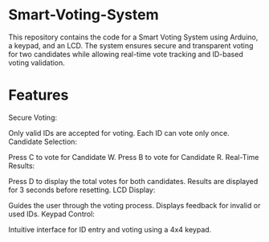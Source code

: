 # Smart-Voting-System
This repository contains the code for a Smart Voting System using Arduino, a keypad, and an LCD. The system ensures secure and transparent voting for two candidates while allowing real-time vote tracking and ID-based voting validation.

# Features
Secure Voting:

Only valid IDs are accepted for voting.
Each ID can vote only once.
Candidate Selection:

Press C to vote for Candidate W.
Press B to vote for Candidate R.
Real-Time Results:

Press D to display the total votes for both candidates.
Results are displayed for 3 seconds before resetting.
LCD Display:

Guides the user through the voting process.
Displays feedback for invalid or used IDs.
Keypad Control:

Intuitive interface for ID entry and voting using a 4x4 keypad.
